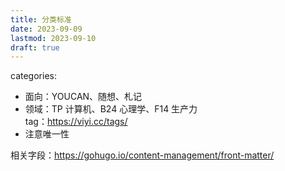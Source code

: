 ```yaml
---
title: 分类标准
date: 2023-09-09
lastmod: 2023-09-10
draft: true
---
```

categories:
  - 面向：YOUCAN、随想、札记
  - 领域：TP 计算机、B24 心理学、F14 生产力  
tag：https://viyi.cc/tags/
- 注意唯一性

相关字段：https://gohugo.io/content-management/front-matter/


